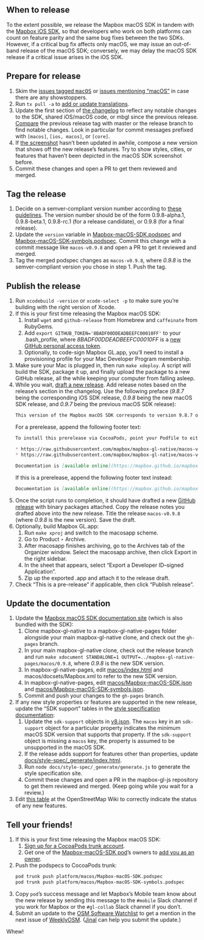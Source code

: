 ## When to release

To the extent possible, we release the Mapbox macOS SDK in tandem with the [Mapbox iOS SDK](https://github.com/mapbox/mapbox-gl-native/wiki/Releasing-the-Mapbox-iOS-SDK), so that developers who work on both platforms can count on feature parity and the same bug fixes between the two SDKs. However, if a critical bug fix affects only macOS, we may issue an out-of-band release of the macOS SDK; conversely, we may delay the macOS SDK release if a critical issue arises in the iOS SDK.

## Prepare for release

1. Skim the [issues tagged <kbd>macOS</kbd>](https://github.com/mapbox/mapbox-gl-native/issues?q=is%3Aopen+is%3Aissue+label%3AmacOS) or [issues mentioning “macOS”](https://github.com/mapbox/mapbox-gl-native/issues?utf8=✓&q=is%3Aopen%20is%3Aissue%20macOS%20) in case there are any showstoppers.
1. Run `tx pull -a` to [add or update translations](https://github.com/mapbox/mapbox-gl-native/blob/master/platform/macos/DEVELOPING.md#adding-a-localization).
1. Update the first section of [the changelog](https://github.com/mapbox/mapbox-gl-native/blob/master/platform/macos/CHANGELOG.md) to reflect any notable changes to the SDK, shared iOS/macOS code, or mbgl since the previous release. [Compare](https://github.com/mapbox/mapbox-gl-native/compare/) the previous release tag with master or the release branch to find notable changes. Look in particular for commit messages prefixed with `[macos]`, `[ios, macos]`, or `[core]`.
1. If [the screenshot](https://github.com/mapbox/mapbox-gl-native/blob/master/platform/macos/docs/img/screenshot.jpg) hasn’t been updated in awhile, compose a new version that shows off the new release’s features. Try to show styles, cities, or features that haven’t been depicted in the macOS SDK screenshot before.
1. Commit these changes and open a PR to get them reviewed and merged.

## Tag the release

1. Decide on a semver-compliant version number according to [these guidelines](https://github.com/mapbox/mapbox-gl-native/wiki/Versions-and-tagging). The version number should be of the form 0.9.8-alpha.1, 0.9.8-beta.1, 0.9.8-rc.1 (for a release candidate), or 0.9.8 (for a final release).
1. Update the `version` variable in [Mapbox-macOS-SDK.podspec](https://github.com/mapbox/mapbox-gl-native/blob/master/platform/macos/Mapbox-macOS-SDK.podspec) and [Mapbox-macOS-SDK-symbols.podspec](https://github.com/mapbox/mapbox-gl-native/blob/master/platform/macos/Mapbox-macOS-SDK-symbols.podspec). Commit this change with a commit message like `macos-v0.9.8` and open a PR to get it reviewed and merged.
1. Tag the merged podspec changes as `macos-v0.9.8`, where _0.9.8_ is the semver-compliant version you chose in step 1. Push the tag.

## Publish the release

1. Run `xcodebuild -version` or `xcode-select -p` to make sure you’re building with the right version of Xcode.
1. If this is your first time releasing the Mapbox macOS SDK:
   1. Install `wget` and `github-release` from Homebrew and `caffeinate` from RubyGems.
   1. Add `export GITHUB_TOKEN='8BADF00DDEADBEEFC00010FF'` to your .bash_profile, where _8BADF00DDEADBEEFC00010FF_ is a [new GitHub personal access token](https://help.github.com/articles/creating-a-personal-access-token-for-the-command-line/).
   1. Optionally, to code-sign Mapbox GL.app, you’ll need to install a provisioning profile for your Mac Developer Program membership.
1. Make sure your Mac is plugged in, then run `make xdeploy`. A script will build the SDK, package it up, and finally upload the package to a new GitHub release, all the while keeping your computer from falling asleep.
1. While you wait, [draft a new release](https://github.com/mapbox/mapbox-gl-native/releases/new/). Add release notes based on the release’s section in the changelog. Use the following preface (_9.8.7_ being the corresponding iOS SDK release, _0.9.8_ being the new macOS SDK release, and _0.9.7_ being the previous macOS SDK release):
   ```markdown
   This version of the Mapbox macOS SDK corresponds to version 9.8.7 of the Mapbox iOS SDK. [Changes](https://github.com/mapbox/mapbox-gl-native/compare/macos-v0.9.7...macos-v0.9.8) since [macos-v0.9.7](https://github.com/mapbox/mapbox-gl-native/releases/tag/macos-v0.9.7):
   ```
   For a prerelease, append the following footer text:
   ```markdown
   To install this prerelease via CocoaPods, point your Podfile to either of these URLs:
   
   * https://raw.githubusercontent.com/mapbox/mapbox-gl-native/macos-v0.9.8-alpha.1/platform/macos/Mapbox-macOS-SDK.podspec
   * https://raw.githubusercontent.com/mapbox/mapbox-gl-native/macos-v0.9.8-alpha.1/platform/macos/Mapbox-macOS-SDK-symbols.podspec.
   
   Documentation is [available online](https://mapbox.github.io/mapbox-gl-native/macos/0.9.8-alpha.1/) or as part of the download.
   ```
   If this is a prerelease, append the following footer text instead:
   ```markdown
   Documentation is [available online](https://mapbox.github.io/mapbox-gl-native/macos/0.9.8/) or as part of the download.
   ```
1. Once the script runs to completion, it should have drafted a new [GitHub release](https://github.com/mapbox/mapbox-gl-native/releases/) with binary packages attached. Copy the release notes you drafted above into the new release. Title the release `macos-v0.9.8` (where _0.9.8_ is the new version). Save the draft.
1. Optionally, build Mapbox GL.app:
   1. Run `make xproj` and switch to the macosapp scheme.
   1. Go to Product ‣ Archive.
   1. After macosapp finishes archiving, go to the Archives tab of the Organizer window. Select the macosapp archive, then click Export in the right sidebar.
   1. In the sheet that appears, select “Export a Developer ID–signed Application”.
   1. Zip up the exported .app and attach it to the release draft.
1. Check “This is a pre-release” if applicable, then click “Publish release”.

## Update the documentation

1. Update the [Mapbox macOS SDK documentation site](https://mapbox.github.io/mapbox-gl-native/macos/) (which is also bundled with the SDK):
   1. Clone mapbox-gl-native to a mapbox-gl-native-pages folder alongside your main mapbox-gl-native clone, and check out the `gh-pages` branch.
   1. In your main mapbox-gl-native clone, check out the release branch and run `make xdocument STANDALONE=1 OUTPUT=../mapbox-gl-native-pages/macos/0.9.8`, where _0.9.8_ is the new SDK version.
   1. In mapbox-gl-native-pages, edit [macos/index.html](https://github.com/mapbox/mapbox-gl-native/blob/gh-pages/macos/index.html) and macos/docsets/Mapbox.xml to refer to the new SDK version.
   1. In mapbox-gl-native-pages, edit [macos/Mapbox-macOS-SDK.json](https://github.com/mapbox/mapbox-gl-native/blob/gh-pages/macos/Mapbox-macOS-SDK.json) and [macos/Mapbox-macOS-SDK-symbols.json](https://github.com/mapbox/mapbox-gl-native/blob/gh-pages/macos/Mapbox-macOS-SDK-symbols.json).
   1. Commit and push your changes to the `gh-pages` branch.
1. If any new style properties or features are supported in the new release, update the “SDK support” tables in the [style specification documentation](https://www.mapbox.com/mapbox-gl-js/style-spec/):
   1. Update the `sdk-support` objects in [v8.json](https://github.com/mapbox/mapbox-gl-js/blob/master/src/style-spec/reference/v8.json). The `macos` key in an `sdk-support` object for a particular property indicates the minimum macOS SDK version that supports that property. If the `sdk-support` object is missing a `macos` key, the property is assumed to be unsupported in the macOS SDK.
   1. If the release adds support for features other than properties, update [docs/style-spec/_generate/index.html](https://github.com/mapbox/mapbox-gl-js/blob/master/docs/style-spec/_generate/index.html).
   1. Run `node docs/style-spec/_generate/generate.js` to generate the style specification site.
   1. Commit these changes and open a PR in the mapbox-gl-js repository to get them reviewed and merged. (Keep going while you wait for a review.)
1. Edit [this table](https://wiki.openstreetmap.org/wiki/Mapbox_GL#Features) at the OpenStreetMap Wiki to correctly indicate the status of any new features.

## Tell your friends!

1. If this is your first time releasing the Mapbox macOS SDK:
   1. [Sign up for a CocoaPods trunk account](https://guides.cocoapods.org/making/getting-setup-with-trunk.html#getting-started).
   1. Get one of the [Mapbox-macOS-SDK pod](https://guides.cocoapods.org/making/getting-setup-with-trunk.html#adding-other-people-as-contributors)’s owners to [add you as an owner](https://cocoapods.org/pods/Mapbox-macOS-SDK).
1. Push the podspecs to CocoaPods trunk:
   ```bash
   pod trunk push platform/macos/Mapbox-macOS-SDK.podspec
   pod trunk push platform/macos/Mapbox-macOS-SDK-symbols.podspec
   ```
1. Copy `pod`’s success message and let Mapbox’s Mobile team know about the new release by sending this message to the `#mobile` Slack channel if you work for Mapbox or the `#gl-collab` Slack channel if you don’t.
1. Submit an update to the [OSM Software Watchlist](https://wambachers-osm.website/index.php/osm-software) to get a mention in the next issue of [WeeklyOSM](http://www.weeklyosm.eu/). ([Jinal](https://www.mapbox.com/about/team/jinal-foflia/) can help you submit the update.)

Whew!